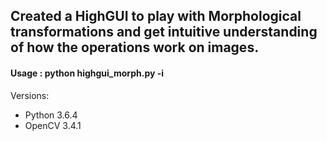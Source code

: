 ## Created a HighGUI to play with Morphological transformations and get intuitive understanding of how the operations work on images.

#### Usage : python highgui_morph.py -i <image>





Versions:
- Python 3.6.4
- OpenCV 3.4.1

